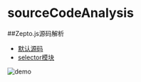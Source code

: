 # sourceCodeAnalysis

##Zepto.js源码解析

* [默认源码](https://github.com/stormtea123/sourceCodeAnalysis/tree/master/zepto/zepto.js)
* [selector模块](https://github.com/stormtea123/sourceCodeAnalysis/tree/master/zepto/selector.js)

<p><img src="https://raw.githubusercontent.com/stormtea123/sourceCodeAnalysis/master/demo/zepto.png" alt="demo"></p>


